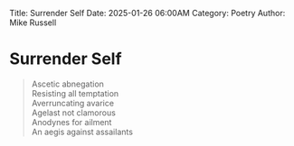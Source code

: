 Title: Surrender Self
Date: 2025-01-26 06:00AM
Category: Poetry
Author: Mike Russell
# Surrender Self

> Ascetic abnegation<br>
Resisting all temptation<br>
Averruncating avarice<br>
Agelast not clamorous<br>
Anodynes for ailment<br>
An aegis against assailants
